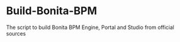 Build-Bonita-BPM
================

The script to build Bonita BPM Engine, Portal and Studio from official sources
